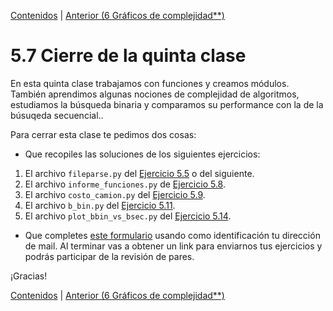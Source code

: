 [Contenidos](../Contenidos.md) \| [Anterior (6 Gráficos de complejidad**)](06_gráficos_de_complejidad.md)

# 5.7 Cierre de la quinta clase

En esta quinta clase trabajamos con funciones y creamos módulos. También aprendimos algunas nociones de complejidad de algoritmos, estudiamos la búsqueda binaria y  comparamos su performance con la de la búsuqeda secuencial..

Para cerrar esta clase te pedimos dos cosas:
* Que recopiles las soluciones de los siguientes ejercicios:

 1. El archivo `fileparse.py` del [Ejercicio 5.5](../05_Organización_y_Complejidad/02_Funciones.md#ejercicio-55-conversión-de-tipo) o del siguiente.
 2. El archivo `informe_funciones.py` de [Ejercicio 5.8](../05_Organización_y_Complejidad/03_Modulos.md#ejercicio-58-usemos-tu-módulo).
 3. El archivo `costo_camion.py` del [Ejercicio 5.9](../05_Organización_y_Complejidad/03_Modulos.md#ejercicio-59-un-poco-más-allá).
 4. El archivo `b_bin.py` del [Ejercicio 5.11](../05_Organización_y_Complejidad/04_BusqBinaria.md#ejercicio-511-búsqueda-binaria).
 5. El archivo `plot_bbin_vs_bsec.py` del [Ejercicio 5.14](../05_Organización_y_Complejidad/06_gráficos_de_complejidad.md#ejercicio-514-búsqueda-binaria-vs-búsqueda-secuencial).

* Que completes [este formulario](https://docs.google.com/) usando como identificación tu dirección de mail.  Al terminar vas a obtener un link para enviarnos tus ejercicios y podrás participar de la revisión de pares.

¡Gracias! 



[Contenidos](../Contenidos.md) \| [Anterior (6 Gráficos de complejidad**)](06_gráficos_de_complejidad.md)

